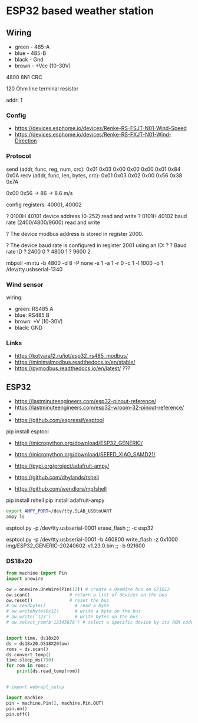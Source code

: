 # ESP32 based weather station

## Wiring

- green - 485-A
- blue  - 485-B
- black - Gnd
- brown - +Vcc (10-30V)

4800 8N1 CRC

120 Ohm line terminal resistor

addr: 1

### Config

- https://devices.esphome.io/devices/Renke-RS-FSJT-N01-Wind-Speed
- https://devices.esphome.io/devices/Renke-RS-FXJT-N01-Wind-Direction

### Protocol

send (addr, func, reg, num, crc): 0x01  0x03  0x00 0x00  0x00 0x01  0x84 0x0A
recv (addr, func, len, bytes, crc): 0x01  0x03  0x02  0x00 0x56  0x38 0x7A

0x00 0x56 -> 86 -> 8.6 m/s

config registers: 40001, 40002

? 0100H 40101 device address (0-252) read and write
? 0101H 40102 baud rate (2400/4800/9600) read and write

? The device modbus address is stored in register 2000.

? The device baud rate is configured in register 2001 using an ID:
?
? Baud rate ID
? 2400  0
? 4800  1
? 9600  2

mbpoll -m rtu -b 4800 -d 8 -P none -s 1 -a 1 -r 0 -c 1 -l 1000 -o 1 /dev/tty.usbserial-1340

### Wind sensor

wiring:

- green: RS485 A
- blue:  RS485 B
- brown: +V (10-30V)
- black: GND
  
### Links

- https://kotyara12.ru/iot/esp32_rs485_modbus/
- https://minimalmodbus.readthedocs.io/en/stable/
- https://pymodbus.readthedocs.io/en/latest/ ???

## ESP32

- https://lastminuteengineers.com/esp32-pinout-reference/
- https://lastminuteengineers.com/esp32-wroom-32-pinout-reference/
- 
- https://github.com/espressif/esptool

pip install esptool

- https://micropython.org/download/ESP32_GENERIC/
- https://micropython.org/download/SEEED_XIAO_SAMD21/

- https://pypi.org/project/adafruit-ampy/

- https://github.com/dhylands/rshell
- https://github.com/wendlers/mpfshell

pip install rshell
pip install adafruit-ampy

```sh
export AMPY_PORT=/dev/tty.SLAB_USBtoUART
ampy ls
```

esptool.py -p /dev/tty.usbserial-0001  erase_flash
;; -c esp32

esptool.py -p /dev/tty.usbserial-0001 -b 460800 write_flash -z 0x1000 img/ESP32_GENERIC-20240602-v1.23.0.bin
;; -b 921600

### DS18x20

```python
from machine import Pin
import onewire

ow = onewire.OneWire(Pin(12)) # create a OneWire bus on GPIO12
ow.scan()               # return a list of devices on the bus
ow.reset()              # reset the bus
# ow.readbyte()           # read a byte
# ow.writebyte(0x12)      # write a byte on the bus
# ow.write('123')         # write bytes on the bus
# ow.select_rom(b'12345678') # select a specific device by its ROM code
```

```python

import time, ds18x20
ds = ds18x20.DS18X20(ow)
roms = ds.scan()
ds.convert_temp()
time.sleep_ms(750)
for rom in roms:
    print(ds.read_temp(rom))

```

```python

# import webrepl_setup

import machine
pin = machine.Pin(2, machine.Pin.OUT)
pin.on()
pin.off()

```
